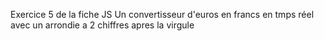 Exercice 5 de la fiche JS
Un convertisseur d'euros en francs en tmps réel avec un arrondie a 2 chiffres apres la virgule
